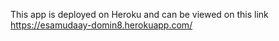 This app is deployed on Heroku and can be viewed on this link
https://esamudaay-domin8.herokuapp.com/
